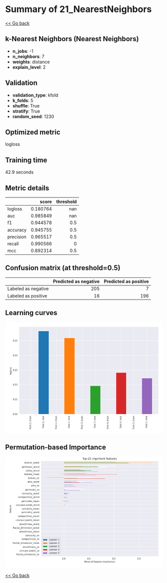 # Summary of 21_NearestNeighbors

[<< Go back](../README.md)


## k-Nearest Neighbors (Nearest Neighbors)
- **n_jobs**: -1
- **n_neighbors**: 7
- **weights**: distance
- **explain_level**: 2

## Validation
 - **validation_type**: kfold
 - **k_folds**: 5
 - **shuffle**: True
 - **stratify**: True
 - **random_seed**: 1230

## Optimized metric
logloss

## Training time

42.9 seconds

## Metric details
|           |    score |   threshold |
|:----------|---------:|------------:|
| logloss   | 0.180764 |       nan   |
| auc       | 0.985849 |       nan   |
| f1        | 0.944578 |         0.5 |
| accuracy  | 0.945755 |         0.5 |
| precision | 0.965517 |         0.5 |
| recall    | 0.990566 |         0   |
| mcc       | 0.892314 |         0.5 |


## Confusion matrix (at threshold=0.5)
|                     |   Predicted as negative |   Predicted as positive |
|:--------------------|------------------------:|------------------------:|
| Labeled as negative |                     205 |                       7 |
| Labeled as positive |                      16 |                     196 |

## Learning curves
![Learning curves](learning_curves.png)

## Permutation-based Importance
![Permutation-based Importance](permutation_importance.png)

[<< Go back](../README.md)
